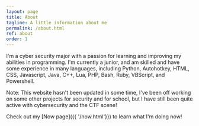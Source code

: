```yaml
---
layout: page
title: About
tagline: A little information about me
permalink: /about.html
ref: about
order: 1
---
```


I'm a cyber security major with a passion for learning and improving my abilities in programming. I'm currently a junior, and am skilled and have some experience in many languages, including Python, Autohotkey, HTML, CSS, Javascript, Java, C++, Lua, PHP, Bash, Ruby, VBScript, and Powershell.


Note: This website hasn't been updated in some time, I've been off working on some other projects for security and for school, but I have still been quite active with cybersecurity and the CTF scene!

Check out my [Now page]({{ '/now.html'}}) to learn what I'm doing now!